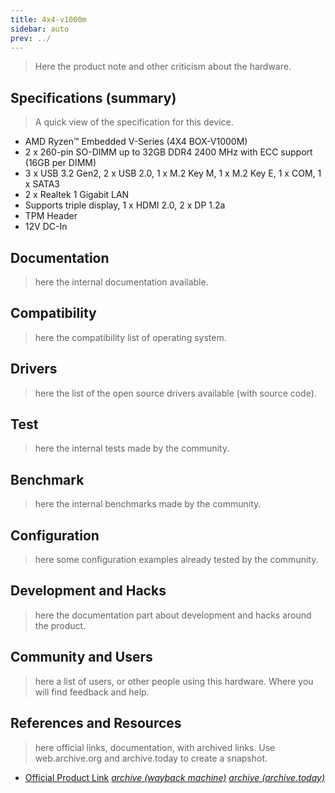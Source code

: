 ```yaml
---
title: 4x4-v1000m
sidebar: auto
prev: ../
---
```


> Here the product note and other criticism about the hardware.

## Specifications (summary)

> A quick view of the specification for this device.

 * AMD Ryzen™ Embedded V-Series (4X4 BOX-V1000M)
 * 2 x 260-pin SO-DIMM up to 32GB DDR4 2400 MHz with ECC support (16GB per DIMM)
 * 3 x USB 3.2 Gen2, 2 x USB 2.0, 1 x M.2 Key M, 1 x M.2 Key E, 1 x COM, 1 x SATA3
 * 2 x Realtek 1 Gigabit LAN
 * Supports triple display, 1 x HDMI 2.0, 2 x DP 1.2a
 * TPM Header
 * 12V DC-In

## Documentation

> here the internal documentation available.

## Compatibility

> here the compatibility list of operating system.

## Drivers

> here the list of the open source drivers available (with source
> code).

## Test

> here the internal tests made by the community.

## Benchmark

> here the internal benchmarks made by the community.

## Configuration

> here some configuration examples already tested by the community.

## Development and Hacks

> here the documentation part about development and hacks around the
> product.

## Community and Users

> here a list of users, or other people using this hardware. Where you
> will find feedback and help.

## References and Resources

> here official links, documentation, with archived links. Use
> web.archive.org and archive.today to create a snapshot.

 * [Official Product Link](https://www.asrockind.com/en-gb/4X4-V1000M)
   [*archive (wayback machine)*](https://web.archive.org/save/https://www.asrockind.com/en-gb/4X4-V1000M)
   [*archive (archive.today)*](https://archive.ph/wip/oqTwr)
